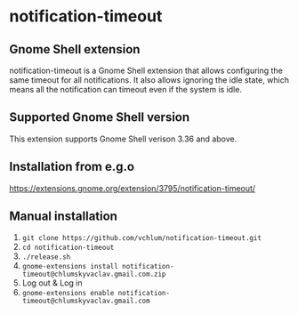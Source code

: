 # notification-timeout

## Gnome Shell extension
notification-timeout is a Gnome Shell extension that allows configuring the same timeout for all notifications. It also allows ignoring the idle state, which means all the notification can timeout even if the system is idle.

## Supported Gnome Shell version
This extension supports Gnome Shell verison 3.36 and above.

## Installation from e.g.o
https://extensions.gnome.org/extension/3795/notification-timeout/

## Manual installation

 1. `git clone https://github.com/vchlum/notification-timeout.git`
 1. `cd notification-timeout`
 1. `./release.sh`
 1. `gnome-extensions install notification-timeout@chlumskyvaclav.gmail.com.zip`
 1. Log out & Log in
 1. `gnome-extensions enable notification-timeout@chlumskyvaclav.gmail.com`
